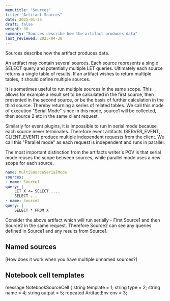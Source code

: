 ```yaml
---
menutitle: "Sources"
title: "Artifact Sources"
date: 2025-01-25
draft: false
weight: 30
summary: "Sources describe how the artifact produces data"
last_reviewed: 2025-04-30
---
```


Sources describe how the artifact produces data.

An artifact may contain several sources. Each source represents a single SELECT
query and potentially multiple LET queries. Ultimately each source returns a
single table of results. If an artifact wishes to return multiple tables, it
should define multiple sources.

It is sometimes useful to run multiple sources in the same
scope. This allows for example a result set to be calculated in the
first source, then presented in the second source, or be the basis
of further calculation in the third source. Thereby returning a
series of related tables. We call this mode of execution "Serial
Mode" since in this mode, source1 will be collected, then source 2
etc in the same client request.

Similarly for event plugins, it is impossible to run in serial mode
because each source never terminates. Therefore event artifacts
(SERVER_EVENT, CLIENT_EVENT) produce multiple independent requests
from the client. We call this "Parallel mode" as each request is
independent and runs in parallel.

The most important distinction from the artifacts writer's POV is
that serial mode reuses the scope between sources, while parallel
mode uses a new scope for each source.

```yaml
name: MultiSourceSerialMode
sources:
- name: Source1
query: |
    LET X <= SELECT ....
    SELECT ...
- name: Source2
query: |
    SELECT * FROM X
```

Consider the above artifact which will run serially - First Source1
and then Source2 in the same request. Therefore Source2 can see any
queries defined in Source1 and any results from Source1.

## Named sources

[How does it work when you have multiple unnamed sources?]

## Notebook cell templates

message NotebookSourceCell {
    string template = 1;
    string type = 2;
    string name = 4;
    string output = 5;
    repeated ArtifactEnv env = 3;





